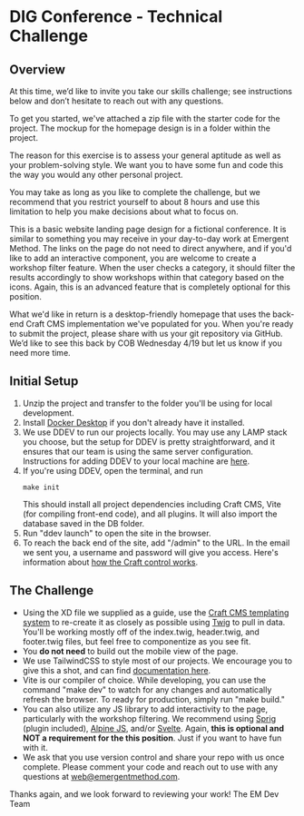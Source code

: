 # DIG Conference - Technical Challenge

## Overview
At this time, we’d like to invite you take our skills challenge; see instructions below and don’t hesitate to reach out with any questions.

To get you started, we've attached a zip file with the starter code for the project. The mockup for the homepage design is in a folder within the project.

The reason for this exercise is to assess your general aptitude as well as your problem-solving style. We want you to have some fun and code this the way you would any other personal project.

You may take as long as you like to complete the challenge, but we recommend that you restrict yourself to about 8 hours and use this limitation to help you make decisions about what to focus on.

This is a basic website landing page design for a fictional conference. It is similar to something you may receive in your day-to-day work at Emergent Method. The links on the page do not need to direct anywhere, and if you'd like to add an interactive component, you are welcome to create a workshop filter feature. When the user checks a category, it should filter the results accordingly to show workshops within that category based on the icons. Again, this is an advanced feature that is completely optional for this position.

What we'd like in return is a desktop-friendly homepage that uses the back-end Craft CMS implementation we've populated for you. When you're ready to submit the project, please share with us your git repository via GitHub. We’d like to see this back by COB Wednesday 4/19 but let us know if you need more time.

## Initial Setup
1. Unzip the project and transfer to the folder you'll be using for local development.
2. Install [Docker Desktop](https://docs.docker.com/docker-for-mac/install/) if you don't already have it installed.
3. We use DDEV to run our projects locally. You may use any LAMP stack you choose, but the setup for DDEV is pretty straightforward, and it ensures that our team is using the same server configuration. Instructions for adding DDEV to your local machine are [here](https://ddev.readthedocs.io/en/stable/users/install/ddev-installation/).
4. If you're using DDEV, open the terminal, and run
    ```
    make init
    ```
    This should install all project dependencies including Craft CMS, Vite (for compiling front-end code), and all plugins. It will also import the database saved in the DB folder.
5. Run "ddev launch" to open the site in the browser.
6. To reach the back end of the site, add "/admin" to the URL. In the email we sent you, a username and password will give you access. Here's information about [how the Craft control works](https://craftcms.com/docs/4.x/control-panel.html).

## The Challenge

* Using the XD file we supplied as a guide, use the [Craft CMS templating system](https://craftcms.com/docs/4.x/dev/twig-primer.html#types-of-twig-code) to re-create it as closely as possible using [Twig](https://twig.symfony.com/) to pull in data. You'll be working mostly off of the index.twig, header.twig, and footer.twig files, but feel free to componentize as you see fit.
* You **do not need** to build out the mobile view of the page.
* We use TailwindCSS to style most of our projects. We encourage you to give this a shot, and can find [documentation here](https://tailwindcss.com/).
* Vite is our compiler of choice. While developing, you can use the command "make dev" to watch for any changes and automatically refresh the browser. To ready for production, simply run "make build."
* You can also utilize any JS library to add interactivity to the page, particularly with the workshop filtering. We recommend using [Sprig](https://putyourlightson.com/plugins/sprig) (plugin included), [Alpine JS](https://alpinejs.dev/), and/or [Svelte](https://svelte.dev/). Again, **this is optional and NOT a requirement for the this position**. Just if you want to have fun with it.
* We ask that you use version control and share your repo with us once complete. Please comment your code and reach out to use with any questions at [web@emergentmethod.com](mailto:web@emergentmethod.com).

Thanks again, and we look forward to reviewing your work!
The EM Dev Team